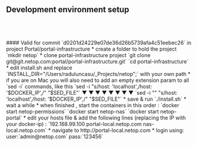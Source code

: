 ## Development environment setup  
<br>
<br>
<br>
#### Valid for commit `d0201d24229e07de36d26b5739afa4c51eebec26` in project Portal/portal-infrastructure
*  create a folder to hold the project  
`mkdir netop`
* clone portal-infrastructure project  
`git clone git@git.netop.com:portal/portal-infrastructure.git`  
`cd portal-infrastructure`
* edit install.sh and replace `INSTALL_DIR="/Users/raduluncasu/_Projects/netop";` with your own path
  * if you are on Mac you will also need to add an empty extension param to all `sed -i` commands, like this  
    `sed -i "s/host: 'localhost',/host: '$DOCKER_IP',/" "$SED_FILE"`  
                                          &#x25BC;  &#x25BC;  &#x25BC;  &#x25BC;  
                                          &#x25BC;  &#x25BC;  &#x25BC;  &#x25BC;  
    `sed -i "" "s/host: 'localhost',/host: '$DOCKER_IP',/" "$SED_FILE"`
* save & run `./install.sh`
* wait a while
* when finished , start the containers in this order :  
`docker start netop-permissions`  
`docker start netop-nas`  
`docker start netop-portal`  
* edit your hosts file & add the following lines (replacing the IP with your docker-ip) :  
`192.168.99.100	portal-local.netop.com nas-local.netop.com`
* navigate to http://portal-local.netop.com
* login using:  
user:`admin@netop.com`  
pass:`123456`